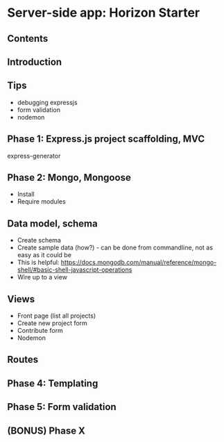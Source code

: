 # Server-side app: Horizon Starter

## Contents

## Introduction

## Tips

- debugging expressjs
- form validation
- nodemon

## Phase 1: Express.js project scaffolding, MVC

express-generator

## Phase 2: Mongo, Mongoose

- Install
- Require modules

## Data model, schema

- Create schema
- Create sample data (how?) - can be done from commandline, not as
easy as it could be
 - This is helpful: https://docs.mongodb.com/manual/reference/mongo-shell/#basic-shell-javascript-operations
- Wire up to a view

## Views

- Front page (list all projects)
- Create new project form
- Contribute form
- Nodemon

## Routes

## Phase 4: Templating

## Phase 5: Form validation

## (BONUS) Phase X

